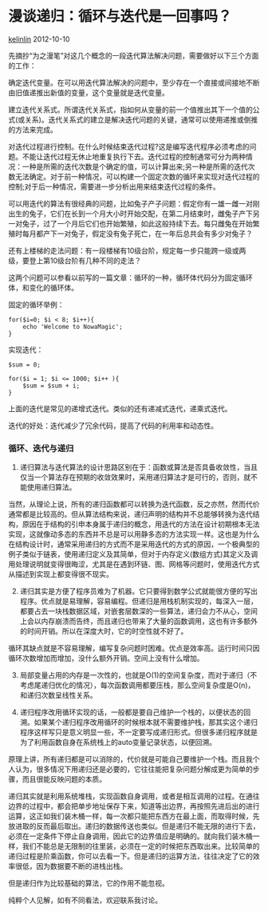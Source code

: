 # 漫谈递归：循环与迭代是一回事吗？

 [kelinlin][0]  2012-10-10 

先摘抄“为之漫笔”对这几个概念的一段迭代算法解决问题，需要做好以下三个方面的工作：  
  
确定迭代变量。在可以用迭代算法解决的问题中，至少存在一个直接或间接地不断由旧值递推出新值的变量，这个变量就是迭代变量。  
  
建立迭代关系式。所谓迭代关系式，指如何从变量的前一个值推出其下一个值的公式(或关系)。迭代关系式的建立是解决迭代问题的关键，通常可以使用递推或倒推的方法来完成。  
  
对迭代过程进行控制。在什么时候结束迭代过程?这是编写迭代程序必须考虑的问题。不能让迭代过程无休止地重复执行下去。迭代过程的控制通常可分为两种情况：一种是所需的迭代次数是个确定的值，可以计算出来;另一种是所需的迭代次数无法确定。对于前一种情况，可以构建一个固定次数的循环来实现对迭代过程的控制;对于后一种情况，需要进一步分析出用来结束迭代过程的条件。  
  
可以用迭代的算法有很经典的问题，比如兔子产子问题：假定你有一雄一雌一对刚出生的兔子，它们在长到一个月大小时开始交配，在第二月结束时，雌兔子产下另一对兔子，过了一个月后它们也开始繁殖，如此这般持续下去。每只雌兔在开始繁殖时每月都产下一对兔子，假定没有兔子死亡，在一年后总共会有多少对兔子？  
  
还有上楼梯的走法问题：有一段楼梯有10级台阶，规定每一步只能跨一级或两级，要登上第10级台阶有几种不同的走法？  
  
这两个问题可以参看以前写的一篇文章：循环的一种，循环体代码分为固定循环体，和变化的循环体。  
  
固定的循环举例：  


    for($i=0; $i < 8; $i++){
        echo 'Welcome to NowaMagic';
    }

  
  
实现迭代：  

    $sum = 0;
    
    for($i = 1; $i <= 1000; $i++ ){
        $sum = $sum + i;
    }

  
  
上面的迭代是常见的递增式迭代。类似的还有递减式迭代，递乘式迭代。  
  
迭代的好处：迭代减少了冗余代码，提高了代码的利用率和动态性。  


### 循环、迭代与递归

1. 递归算法与迭代算法的设计思路区别在于：函数或算法是否具备收敛性，当且仅当一个算法存在预期的收敛效果时，采用递归算法才是可行的，否则，就不能使用递归算法。  
  
当然，从理论上说，所有的递归函数都可以转换为迭代函数，反之亦然，然而代价通常都是比较高的。但从算法结构来说，递归声明的结构并不总能够转换为迭代结构，原因在于结构的引申本身属于递归的概念，用迭代的方法在设计初期根本无法实现，这就像动多态的东西并不总是可以用静多态的方法实现一样。这也是为什么在结构设计时，通常采用递归的方式而不是采用迭代的方式的原因，一个极典型的例子类似于链表，使用递归定义及其简单，但对于内存定义(数组方式)其定义及调用处理说明就变得很晦涩，尤其是在遇到环链、图、网格等问题时，使用迭代方式从描述到实现上都变得很不现实。  
  
2. 递归其实是方便了程序员难为了机器。它只要得到数学公式就能很方便的写出程序。优点就是易理解，容易编程。但递归是用栈机制实现的，每深入一层，都要占去一块栈数据区域，对嵌套层数深的一些算法，递归会力不从心，空间上会以内存崩溃而告终，而且递归也带来了大量的函数调用，这也有许多额外的时间开销。所以在深度大时，它的时空性就不好了。  
  
循环其缺点就是不容易理解，编写复杂问题时困难。优点是效率高。运行时间只因循环次数增加而增加，没什么额外开销。空间上没有什么增加。  
  
3. 局部变量占用的内存是一次性的，也就是O(1)的空间复杂度，而对于递归（不考虑尾递归优化的情况），每次函数调用都要压栈，那么空间复杂度是O(n)，和递归次数呈线性关系。  
  
4. 递归程序改用循环实现的话，一般都是要自己维护一个栈的，以便状态的回溯。如果某个递归程序改用循环的时候根本就不需要维护栈，那其实这个递归程序这样写只是意义明显一些，不一定要写成递归形式。但很多递归程序就是为了利用函数自身在系统栈上的auto变量记录状态，以便回溯。  
  
原理上讲，所有递归都是可以消除的，代价就是可能自己要维护一个栈。而且我个人认为，很多情况下用递归还是必要的，它往往能把复杂问题分解成更为简单的步骤，而且很能反映问题的本质。  
  
递归其实就是利用系统堆栈，实现函数自身调用，或者是相互调用的过程。在通往边界的过程中，都会把单步地址保存下来，知道等出边界，再按照先进后出的进行运算，这正如我们装木桶一样，每一次都只能把东西方在最上面，而取得时候，先放进取的反而最后取出。递归的数据传送也类似。但是递归不能无限的进行下去，必须在一定条件下停止自身调用，因此它的边界值应是明确的。就向我们装木桶一样，我们不能总是无限制的往里装，必须在一定的时候把东西取出来。比较简单的递归过程是阶乘函数，你可以去看一下。但是递归的运算方法，往往决定了它的效率很低，因为数据要不断的进栈出栈。  
  
但是递归作为比较基础的算法，它的作用不能忽视。  
  
纯粹个人见解，如有不同看法，欢迎联系我讨论。

[0]: http://www.lai18.com/user/214130.html
